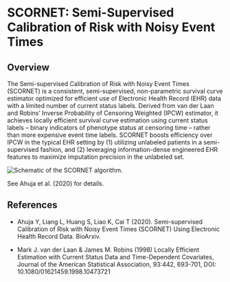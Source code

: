 
# SCORNET: Semi-Supervised Calibration of Risk with Noisy Event Times

## Overview

The Semi-supervised Calibration of Risk with Noisy Event Times (SCORNET)
is a consistent, semi-supervised, non-parametric survival curve
estimator optimized for efficient use of Electronic Health Record (EHR)
data with a limited number of current status labels. Derived from van
der Laan and Robins’ Inverse Probability of Censoring Weighted (IPCW)
estimator, it achieves locally efficient survival curve estimation using
current status labels – binary indicators of phenotype status at
censoring time – rather than more expensive event time labels. SCORNET
boosts efficiency over IPCW in the typical EHR setting by (1) utilizing
unlabeled patients in a semi-supervised fashion, and (2) leveraging
information-dense engineered EHR features to maximize imputation
precision in the unlabeled set.

![Schematic of the SCORNET
algorithm.](https://github.com/celehs/SCORNET/blob/master/img/scornet_flowchart.png?raw=true)

See Ahuja et al. (2020) for details.

## References

  - Ahuja Y, Liang L, Huang S, Liao K, Cai T (2020). Semi-supervised
    Calibration of Risk with Noisy Event Times (SCORNET) Using
    Electronic Health Record Data. BioArxiv.

  - Mark J. van der Laan & James M. Robins (1998) Locally Efficient
    Estimation with Current Status Data and Time-Dependent Covariates,
    Journal of the American Statistical Association, 93:442, 693-701,
    DOI: 10.1080/01621459.1998.10473721
